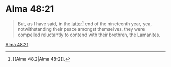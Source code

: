 # Alma 48:21

> But, as I have said, in the <u>latter</u>[^a] end of the nineteenth year, yea, notwithstanding their peace amongst themselves, they were compelled reluctantly to contend with their brethren, the Lamanites.

[Alma 48:21](https://www.churchofjesuschrist.org/study/scriptures/bofm/alma/48?lang=eng&id=p21#p21)


[^a]: [[Alma 48.2|Alma 48:2]].  
